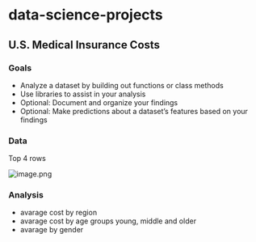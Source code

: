 # data-science-projects
## U.S. Medical Insurance Costs

### Goals
- Analyze a dataset by building out functions or class methods
- Use libraries to assist in your analysis
- Optional: Document and organize your findings
- Optional: Make predictions about a dataset’s features based on your findings


### Data
Top 4 rows

![image.png](attachment:ea95cbaf-8fee-4b21-a8e0-e942d546d4ed.png)

### Analysis
- avarage cost by region
- avarage cost by age groups young, middle and older
- avarage by gender
